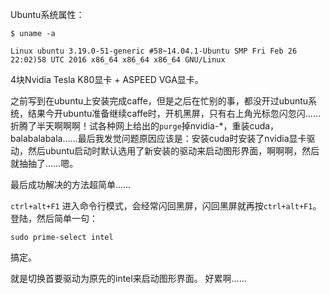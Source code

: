 Ubuntu系统属性：
```
$ uname -a
```

```
Linux ubuntu 3.19.0-51-generic #58~14.04.1-Ubuntu SMP Fri Feb 26 22:02)58 UTC 2016 x86_64 x86_64 x86_64 GNU/Linux
```
4块Nvidia Tesla K80显卡 + ASPEED VGA显卡。

之前写到在ubuntu上安装完成caffe，但是之后在忙别的事，都没开过ubuntu系统，结果今开ubuntu准备继续caffe时，开机黑屏，只有右上角光标忽闪忽闪……
折腾了半天啊啊啊！试各种网上给出的`purge`掉nvidia-*，重装cuda，balabalabala……最后我发觉问题原因应该是：安装cuda时安装了nvidia显卡驱动，然后ubuntu启动时默认选用了新安装的驱动来启动图形界面，啊啊啊，然后就抽抽了……嗯。

最后成功解决的方法超简单……

`ctrl+alt+F1` 进入命令行模式，会经常闪回黑屏，闪回黑屏就再按`ctrl+alt+F1`。登陆，然后简单一句：
```
sudo prime-select intel
```

搞定。

就是切换首要驱动为原先的intel来启动图形界面。
好累啊……